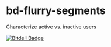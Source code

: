 bd-flurry-segments
==================

Characterize active vs. inactive users

[![Bitdeli Badge](http://fixme/tuulos/bd-flurry-segments)](https://bitdeli.com/free "Bitdeli Badge")

